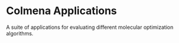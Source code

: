 # Colmena Applications

A suite of applications for evaluating different molecular optimization algorithms.